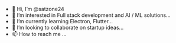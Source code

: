 - 👋 Hi, I’m @satzone24
- 👀 I’m interested in Full stack development and AI / ML solutions...
- 🌱 I’m currently learning Electron, Flutter...
- 💞️ I’m looking to collaborate on startup ideas...
- 📫 How to reach me ...

<!---
satzone24/satzone24 is a ✨ special ✨ repository because its `README.md` (this file) appears on your GitHub profile.
You can click the Preview link to take a look at your changes.
--->
